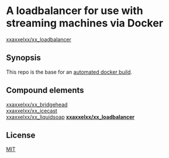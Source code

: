 # A loadbalancer for use with streaming machines via Docker

[xxaxxelxx/xx_loadbalancer](https://index.docker.io/u/xxaxxelxx/xx_loadbalancer/)

## Synopsis
This repo is the base for an [automated docker build](https://hub.docker.com/r/xxaxxelxx/xx_loadbalancer/).

## Compound elements
[xxaxxelxx/xx_bridgehead](https://hub.docker.com/r/xxaxxelxx/xx_bridgehead/)  
[xxaxxelxx/xx_icecast](https://index.docker.io/u/xxaxxelxx/xx_icecast/)  
[xxaxxelxx/xx_liquidsoap](https://index.docker.io/u/xxaxxelxx/xx_liquidsoap/)
**[xxaxxelxx/xx_loadbalancer](https://index.docker.io/u/xxaxxelxx/xx_loadbalancer/)**

## License

[MIT](https://github.com/xxaxxelxx/xx_Liquidsoap/blob/master/LICENSE.md)

